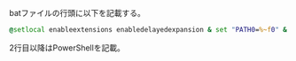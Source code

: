 
batファイルの行頭に以下を記載する。
```bat
@setlocal enableextensions enabledelayedexpansion & set "PATH0=%~f0" & PowerShell.exe -Command "& (Invoke-Expression -Command ('{#' + ((Get-Content '!PATH0:'=''!') -join \"`n\") + '}'))" %* & exit /b !errorlevel!
```

2行目以降はPowerShellを記載。
